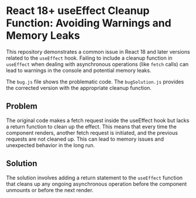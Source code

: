 # React 18+ useEffect Cleanup Function: Avoiding Warnings and Memory Leaks

This repository demonstrates a common issue in React 18 and later versions related to the `useEffect` hook.  Failing to include a cleanup function in `useEffect` when dealing with asynchronous operations (like `fetch` calls) can lead to warnings in the console and potential memory leaks.

The `bug.js` file shows the problematic code. The `bugSolution.js` provides the corrected version with the appropriate cleanup function.

## Problem

The original code makes a fetch request inside the useEffect hook but lacks a return function to clean up the effect. This means that every time the component renders, another fetch request is initiated, and the previous requests are not cleaned up.  This can lead to memory issues and unexpected behavior in the long run.

## Solution

The solution involves adding a return statement to the `useEffect` function that cleans up any ongoing asynchronous operation before the component unmounts or before the next render.